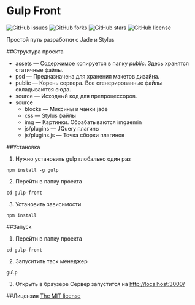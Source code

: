 # Gulp Front

![GitHub issues](https://img.shields.io/github/issues/Zoxon/gulp-front.svg?style=flat)
![GitHub forks](https://img.shields.io/github/forks/Zoxon/gulp-front.svg?style=flat)
![GitHub stars](https://img.shields.io/github/stars/Zoxon/gulp-front.svg?style=flat)
![GitHub license](https://img.shields.io/badge/license-MIT-blue.svg?style=flat)

Простой путь разработки с Jade и Stylus



##Структура проекта

* assets — Содержимое копируется в папку *public*. Здесь хранятся статичные файлы.
* psd — Предназначена для хранения макетов дизайна.
* public — Корень сервера. Все сгенерированные файлы складываются сюда.
* source — Исходный код для препроцессоров.
* source
  * blocks — Миксины и чанки jade
  * css — Stylus файлы
  * img — Картинки. Обрабатываются imgaemin
  * js/plugins — JQuery плагины
  * js/plugins.js — Точка сборки плагинов



##Установка

1. Нужно установить gulp глобально один раз
  ```
  npm install -g gulp
  ```
2. Перейти в папку проекта
  ```
  cd gulp-front
  ```
3. Установить зависимости
  ```
  npm install
  ```


##Запуск

1. Перейти в папку проекта
  ```
  cd gulp-front
  ```
2. Запуситить таск менеджер
  ```
  gulp
  ```
3. Открыть в браузере
  Cервер запустится на [http://localhost:3000/](http://localhost:3000/)


##Лицензия
[The MIT license](LICENSE)
